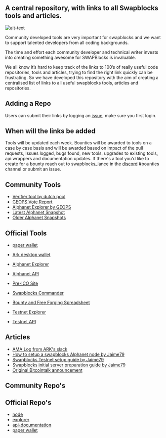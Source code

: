 ## A central repository, with links to all Swapblocks tools and articles.
![alt-text](https://i.imgur.com/OYWfKRJ.png)

Community developed tools are very important for swapblocks and we want to support talented developers from all coding backgrounds. 

The time and effort each community developer and technical writer invests into creating something awesome for SWAPBlocks is invaluable.

We all know it’s hard to keep track of the links to 100’s of really useful code repositories, tools and articles, trying to find the right link quickly can be frustrating.  So we have developed this repository with the aim of creating a centralised list of links to all useful swapblocks tools, articles and repositories.


## Adding a Repo

Users can submit their links by logging an [issue](https://github.com/lwfcoin/LWF-Tommunity-Tools/issues/new/choose), make sure you first login.

## When will the links be added

Tools will be updated each week. Bounties will be awarded to tools on a case by case basis and will be awarded based on impact of the pull requests, Issues logged, bugs found, new tools, upgrades to existing tools, api wrappers and documentation updates.  If there's a tool you'd like to create for a bounty reach out to swapblocks_lance in the [discord](https://discord.gg/cf8nv6M) #bounties channel or submit an issue.

## Community Tools
- [Verifier tool by dutch pool](http://verifier.dutchpool.io/swapblocks/)
- [GEOPS Vote Report](http://sbx-vote.geops.net/)
- [Alphanet Explorer by GEOPS](https://sbx-exp.geops.net/)
- [Latest Alphanet Snapshot](http://sbx-snap.geops.net/latest)
- [Older Alphanet Snapshots](http://sbx-snap.geops.net)

## Official Tools

- [paper wallet](https://paper.swapblocks.io/)
- [Ark desktop wallet](https://github.com/ArkEcosystem/desktop-wallet)
- [Alphanet Explorer](https://sbx-exp.geops.net/)
- [Alphanet API](https://api.swapblocks.io)
- [Pre-ICO Site](https://ico.swapblocks.io)
- [Swapblocks Commander](http://praedium.io/SWAPBlockscommander.sh)
- [Bounty and Free Forging Spreadsheet](https://docs.google.com/spreadsheets/d/1UafQkWuhei3mOSk0SHpCRfWR7pZKrNgAoFRbo6yaAyA/edit?usp=sharing)

- [Testnet Explorer](https://texplorer.swapblocks.io)
- [Testnet API](https://tapi.swapblocks.io)


## Articles
- [AMA Log from ARK's slack](https://www.reddit.com/r/ArkEcosystem/comments/99pgq3/log_of_ama_with_brandon_and_lance_from_swapblocks/)
- [How to setup a swapblocks Alphanet node by Jaime79](https://medium.com/@jamiecupper/swapblocks-node-installation-guide-alphanet-b7314c07149)
- [Swapblocks Testnet setup guide by Jaime79](https://medium.com/@jamiecupper/swapblocks-node-installation-guide-testnet-8132cb7cdc04)
- [Swapblocks initial server preparation guide by Jaime79](https://medium.com/@jamiecupper/swapblocks-initial-server-preparation-guide-a77d55ad9a14)  
- [Original Bitcointalk announcement](https://bitcointalk.org/index.php?topic=3456464.0)

## Community Repo's

## Official Repo's
- [node](https://github.com/SwapBlocks/swapblocks-node)
- [explorer](https://github.com/SwapBlocks/explorer/)
- [api-documentation](https://github.com/SwapBlocks/api_docs/)
- [paper wallet](https://github.com/SwapBlocks/paper-wallet/)
